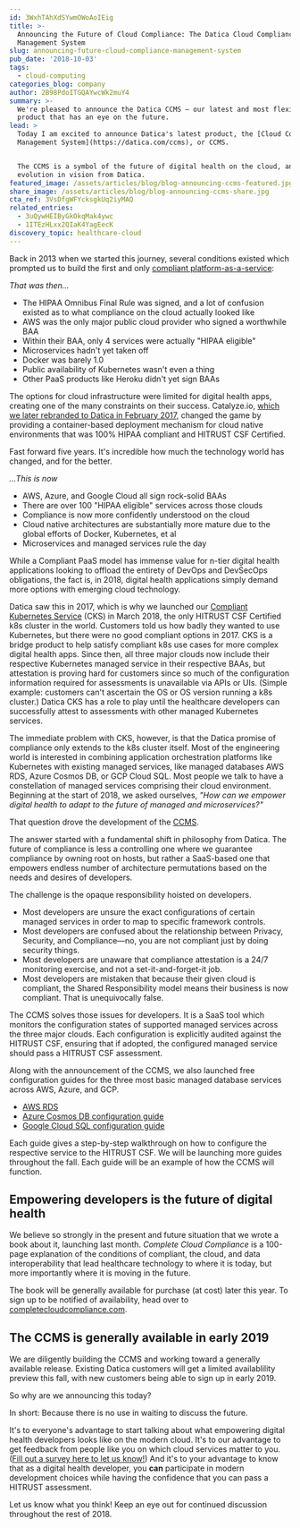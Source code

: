 ```yaml
---
id: 3WxhTAhXdSYwmOWoAoIEig
title: >-
  Announcing the Future of Cloud Compliance: The Datica Cloud Compliance
  Management System
slug: announcing-future-cloud-compliance-management-system
pub_date: '2018-10-03'
tags:
  - cloud-computing
categories_blog: company
author: 2B98PdoITGQAYwcWk2muY4
summary: >-
  We're pleased to announce the Datica CCMS — our latest and most flexible
  product that has an eye on the future.
lead: >
  Today I am excited to announce Datica's latest product, the [Cloud Compliance
  Management System](https://datica.com/ccms), or CCMS.


  The CCMS is a symbol of the future of digital health on the cloud, and an
  evolution in vision from Datica.
featured_image: /assets/articles/blog/blog-announcing-ccms-featured.jpg
share_image: /assets/articles/blog/blog-announcing-ccms-share.jpg
cta_ref: 3VsDfgWFYcksgkUq2iyMAQ
related_entries:
  - 3uQywHEIByGkOkqMak4ywc
  - 1ITEzHLxx2QIaK4YagEecK
discovery_topic: healthcare-cloud
---
```

Back in 2013 when we started this journey, several conditions existed which prompted us to build the first and only [compliant platform-as-a-service](https://datica.com/compliant-platform-as-a-service/):

_That was then..._

* The HIPAA Omnibus Final Rule was signed, and a lot of confusion existed as to what compliance on the cloud actually looked like
* AWS was the only major public cloud provider who signed a worthwhile BAA
* Within their BAA, only 4 services were actually "HIPAA eligible"
* Microservices hadn't yet taken off
* Docker was barely 1.0
* Public availability of Kubernetes wasn't even a thing
* Other PaaS products like Heroku didn't yet sign BAAs

The options for cloud infrastructure were limited for digital health apps, creating one of the many constraints on their success. Catalyze.io, [which we later rebranded to Datica in February 2017](https://datica.com/catalyze), changed the game by providing a container-based deployment mechanism for cloud native environments that was 100% HIPAA compliant and HITRUST CSF Certified.

Fast forward five years. It's incredible how much the technology world has changed, and for the better.

_...This is now_

* AWS, Azure, and Google Cloud all sign rock-solid BAAs
* There are over 100 "HIPAA eligible" services across those clouds
* Compliance is now more confidently understood on the cloud
* Cloud native architectures are substantially more mature due to the global efforts of Docker, Kubernetes, et al
* Microservices and managed services rule the day

While a Compliant PaaS model has immense value for n-tier digital health applications looking to offload the entirety of DevOps and DevSecOps obligations, the fact is, in 2018, digital health applications simply demand more options with emerging cloud technology.

Datica saw this in 2017, which is why we launched our [Compliant Kubernetes Service](https://datica.com/compliant-kubernetes-service/) (CKS) in March 2018, the only HITRUST CSF Certified k8s cluster in the world. Customers told us how badly they wanted to use Kubernetes, but there were no good compliant options in 2017. CKS is a bridge product to help satisfy compliant k8s use cases for more complex digital health apps. Since then, all three major clouds now include their respective Kubernetes managed service in their respective BAAs, but attestation is proving hard for customers since so much of the configuration information required for assessments is unavailable via APIs or UIs. (Simple example: customers can't ascertain the OS or OS version running a k8s cluster.) Datica CKS has a role to play until the healthcare developers can successfully attest to assessments with other managed Kubernetes services.

The immediate problem with CKS, however, is that the Datica promise of compliance only extends to the k8s cluster itself. Most of the engineering world is interested in combining application orchestration platforms like Kubernetes with existing managed services, like managed databases AWS RDS, Azure Cosmos DB, or GCP Cloud SQL. Most people we talk to have a constellation of managed services comprising their cloud environment. Beginning at the start of 2018, we asked ourselves, _"How can we empower digital health to adapt to the future of managed and microservices?"_

That question drove the development of the [CCMS](https://datica.com/ccms).

The answer started with a fundamental shift in philosophy from Datica. The future of compliance is less a controlling one where we guarantee compliance by owning root on hosts, but rather a SaaS-based one that empowers endless number of architecture permutations based on the needs and desires of developers.

The challenge is the opaque responsibility hoisted on developers. 

* Most developers are unsure the exact configurations of certain managed services in order to map to specific framework controls.
* Most developers are confused about the relationship between Privacy, Security, and Compliance—no, you are not compliant just by doing security things.
* Most developers are unaware that compliance attestation is a 24/7 monitoring exercise, and not a set-it-and-forget-it job.
* Most developers are mistaken that because their given cloud is compliant, the Shared Responsibility model means their business is now compliant. That is unequivocally false.

The CCMS solves those issues for developers. It is a SaaS tool which monitors the configuration states of supported managed services across the three major clouds. Each configuration is explicitly audited against the HITRUST CSF, ensuring that if adopted, the configured managed service should pass a HITRUST CSF assessment.

Along with the announcement of the CCMS, we also launched free configuration guides for the three most basic managed database services across AWS, Azure, and GCP.

* [AWS RDS](https://datica.com/academy/aws-rds-guide-how-to-configure-rds-to-comply-with-hipaa-and-hitrust/)
* [Azure Cosmos DB configuration guide](https://datica.com/academy/azure-cosmos-db-guide-how-to-configure-cosmos-db-to-comply-with-hipaa-and-hitrust/)
* [Google Cloud SQL configuration guide](https://datica.com/academy/google-cloud-sql-guide-how-to-configure-gcp-cloud-sql-to-comply-with-hipaa/)

Each guide gives a step-by-step walkthrough on how to configure the respective service to the HITRUST CSF. We will be launching more guides throughout the fall. Each guide will be an example of how the CCMS will function.

## Empowering developers is the future of digital health

We believe so strongly in the present and future situation that we wrote a book about it, launching last month. _Complete Cloud Compliance_ is a 100-page explanation of the conditions of compliant, the cloud, and data interoperability that lead healthcare technology to where it is today, but more importantly where it is moving in the future.

The book will be generally available for purchase (at cost) later this year. To sign up to be notified of availability, head over to [completecloudcompliance.com](https://completecloudcompliance.com).

## The CCMS is generally available in early 2019

We are diligently building the CCMS and working toward a generally available release. Existing Datica customers will get a limited availablility preview this fall, with new customers being able to sign up in early 2019.

So why are we announcing this today?

In short: Because there is no use in waiting to discuss the future. 

It's to everyone's advantage to start talking about what empowering digital health developers looks like on the modern cloud. It's to our advantage to get feedback from people like you on which cloud services matter to you. ([Fill out a survey here to let us know!](https://datica.com/cloud-compliance-management-system/survey/)) And it's to your advantage to know that as a digital health developer, you **can** participate in modern development choices while having the confidence that you can pass a HITRUST assessment.

Let us know what you think! Keep an eye out for continued discussion throughout the rest of 2018.

  